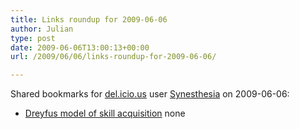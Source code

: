 ```yaml
---
title: Links roundup for 2009-06-06
author: Julian
type: post
date: 2009-06-06T13:00:13+00:00
url: /2009/06/06/links-roundup-for-2009-06-06/

---
```

Shared bookmarks for [del.icio.us][1] user [Synesthesia][2] on 2009-06-06:

  * [Dreyfus model of skill acquisition][3] 
    none</li> </ul>

 [1]: https://del.icio.us/
 [2]: https://del.icio.us/synesthesia
 [3]: https://en.wikipedia.org/wiki/Dreyfus_model_of_skill_acquisition